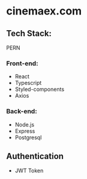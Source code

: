 # cinemaex.com

## Tech Stack:

PERN

### Front-end:

- React
- Typescript
- Styled-components
- Axios

### Back-end:

- Node.js
- Express
- Postgresql

## Authentication

- JWT Token
